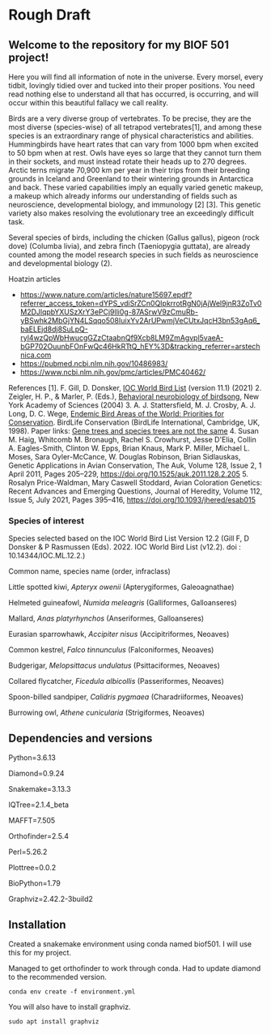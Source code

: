 # Rough Draft

## Welcome to the repository for my BIOF 501 project!

Here you will find all information of note in the universe. Every morsel, every tidbit, lovingly tidied over and tucked into their proper positions. You need read nothing else to understand all that has occurred, is occurring, and will occur within this beautiful fallacy we call reality.

Birds are a very diverse group of vertebrates. To be precise, they are the most diverse (species-wise) of all tetrapod vertebrates[1], and among these species is an extraordinary range of physical characteristics and abilities. Hummingbirds have heart rates that can vary from 1000 bpm when excited to 50 bpm when at rest. Owls have eyes so large that they cannot turn them in their sockets, and must instead rotate their heads up to 270 degrees. Arctic terns migrate 70,900 km per year in their trips from their breeding grounds in Iceland and Greenland to their wintering grounds in Antarctica and back. These varied capabilities imply an equally varied genetic makeup, a makeup which already informs our understanding of fields such as neuroscience, developmental biology, and immunology [2] [3]. 
    This genetic variety also makes resolving the evolutionary tree an exceedingly difficult task. 

Several species of birds, including the chicken (Gallus gallus), pigeon (rock dove) (Columba livia), and zebra finch (Taeniopygia guttata), are already counted among the model research species in such fields as neuroscience and developmental biology (2).

Hoatzin articles
- https://www.nature.com/articles/nature15697.epdf?referrer_access_token=dYPS_vdiSrZCn0QIpkrrotRgN0jAjWel9jnR3ZoTv0M2DJlqpbYXUSzXrY3ePCj9lli0g-87ASrwV9zCmuRb-yBSwhk2MbGjYN4LSqqo508IuixYv2ArUPwmjVeCUtxJqcH3bn53gAq6_baELEjd8dj8SuLpQ-ryl4wzQpWbHwucgGZzCtaabnQf9Xcb8LM9ZmAgvpl5vaeA-bGP702OuunbFOnFwQc46HkRTtQ_hEY%3D&tracking_referrer=arstechnica.com
- https://pubmed.ncbi.nlm.nih.gov/10486983/
- https://www.ncbi.nlm.nih.gov/pmc/articles/PMC40462/


References
[1]. F. Gill, D. Donsker, [IOC World Bird List](https://library.wur.nl/WebQuery/recommendeddb/find/2300064) (version 11.1) (2021)
2. Zeigler, H. P., & Marler, P. (Eds.), [Behavioral neurobiology of birdsong](https://psycnet.apa.org/record/2004-16790-000), New York Academy of Sciences (2004)
3. A. J. Stattersfield, M. J. Crosby, A. J. Long, D. C. Wege, [Endemic Bird Areas of the World: Priorities for Conservation](https://cir.nii.ac.jp/crid/1573105975027777280). BirdLife Conservation (BirdLife International, Cambridge, UK, 1998).
Paper links: [Gene trees and species trees are not the same](https://www.cell.com/trends/ecology-evolution/fulltext/S0169-5347(01)02203-0)
4. Susan M. Haig, Whitcomb M. Bronaugh, Rachel S. Crowhurst, Jesse D'Elia, Collin A. Eagles-Smith, Clinton W. Epps, Brian Knaus, Mark P. Miller, Michael L. Moses, Sara Oyler-McCance, W. Douglas Robinson, Brian Sidlauskas, Genetic Applications in Avian Conservation, The Auk, Volume 128, Issue 2, 1 April 2011, Pages 205–229, https://doi.org/10.1525/auk.2011.128.2.205
5. Rosalyn Price-Waldman, Mary Caswell Stoddard, Avian Coloration Genetics: Recent Advances and Emerging Questions, Journal of Heredity, Volume 112, Issue 5, July 2021, Pages 395–416, https://doi.org/10.1093/jhered/esab015




### Species of interest

Species selected based on the IOC World Bird List Version 12.2 (Gill F, D Donsker & P Rasmussen  (Eds). 2022. IOC World Bird List (v12.2). doi :  10.14344/IOC.ML.12.2.)

Common name, species name (order, infraclass)

Little spotted kiwi, _Apteryx owenii_ (Apterygiformes, Galeoagnathae)

Helmeted guineafowl, _Numida meleagris_ (Galliformes, Galloanseres)

Mallard, _Anas platyrhynchos_ (Anseriformes, Galloanseres)

Eurasian sparrowhawk, _Accipiter nisus_ (Accipitriformes, Neoaves)

Common kestrel, _Falco tinnunculus_ (Falconiformes, Neoaves)

Budgerigar, _Melopsittacus undulatus_ (Psittaciformes, Neoaves)

Collared flycatcher, _Ficedula albicollis_ (Passeriformes, Neoaves)

Spoon-billed sandpiper, _Calidris pygmaea_ (Charadriiformes, Neoaves)

Burrowing owl, _Athene cunicularia_ (Strigiformes, Neoaves)


## Dependencies and versions
Python=3.6.13

Diamond=0.9.24

Snakemake=3.13.3

IQTree=2.1.4_beta

MAFFT=7.505

Orthofinder=2.5.4

Perl=5.26.2

Plottree=0.0.2

BioPython=1.79

Graphviz=2.42.2-3build2

## Installation
Created a snakemake environment using conda named biof501. I will use this for my project.

Managed to get orthofinder to work through conda. Had to update diamond to the recommended version.

```
conda env create -f environment.yml
```

You will also have to install graphviz.

```
sudo apt install graphviz
```